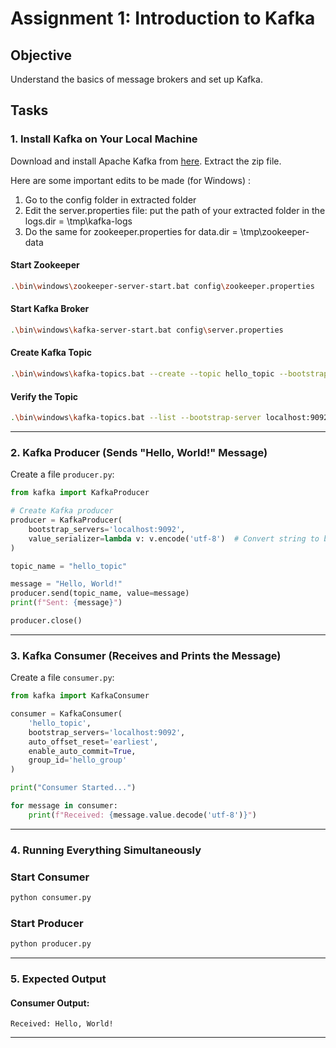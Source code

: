 # Assignment 1: Introduction to Kafka

## Objective
Understand the basics of message brokers and set up Kafka.

## Tasks

### **1. Install Kafka on Your Local Machine**
Download and install Apache Kafka from [here](https://kafka.apache.org/downloads).
Extract the zip file.

Here are some important edits to be made (for Windows) :
<ol>
    <li>Go to the config folder in extracted folder</li>
    <li>Edit the server.properties file: put the path of your extracted folder in the logs.dir = \tmp\kafka-logs</li>
    <li>Do the same for zookeeper.properties for data.dir = \tmp\zookeeper-data</li>
</ol>

#### **Start Zookeeper**
```bash
.\bin\windows\zookeeper-server-start.bat config\zookeeper.properties
```

#### **Start Kafka Broker**
```bash
.\bin\windows\kafka-server-start.bat config\server.properties
```

#### **Create Kafka Topic**
```bash
.\bin\windows\kafka-topics.bat --create --topic hello_topic --bootstrap-server localhost:9092 --partitions 1 --replication-factor 1
```

#### **Verify the Topic**
```bash
.\bin\windows\kafka-topics.bat --list --bootstrap-server localhost:9092
```

---

### **2. Kafka Producer (Sends "Hello, World!" Message)**
Create a file `producer.py`:

```python
from kafka import KafkaProducer

# Create Kafka producer
producer = KafkaProducer(
    bootstrap_servers='localhost:9092',
    value_serializer=lambda v: v.encode('utf-8')  # Convert string to bytes
)

topic_name = "hello_topic"

message = "Hello, World!"
producer.send(topic_name, value=message)
print(f"Sent: {message}")

producer.close()
```

---

### **3. Kafka Consumer (Receives and Prints the Message)**
Create a file `consumer.py`:

```python
from kafka import KafkaConsumer

consumer = KafkaConsumer(
    'hello_topic',
    bootstrap_servers='localhost:9092',
    auto_offset_reset='earliest',
    enable_auto_commit=True,
    group_id='hello_group'
)

print("Consumer Started...")

for message in consumer:
    print(f"Received: {message.value.decode('utf-8')}")
```

---

### **4. Running Everything Simultaneously**

### **Start Consumer**
```bash
python consumer.py
```

### **Start Producer**
```bash
python producer.py
```

---

### **5. Expected Output**

#### **Consumer Output:**
```
Received: Hello, World!
```

---


